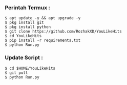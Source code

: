 ### Perintah Termux : 
    $ apt update -y && apt upgrade -y
    $ pkg install git
    $ pkg install python
    $ git clone https://github.com/RozhakXD/YouLikeHits
    $ cd YouLikeHits
    $ pip install -r requirements.txt
    $ python Run.py
### Update Script :
    $ cd $HOME/YouLikeHits
    $ git pull
    $ python Run.py
